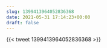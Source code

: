 ```yaml
---
slug: 1399413964052836368
date: 2021-05-31 17:14:23+00:00
draft: false
---
```


{{< tweet 1399413964052836368 >}}
